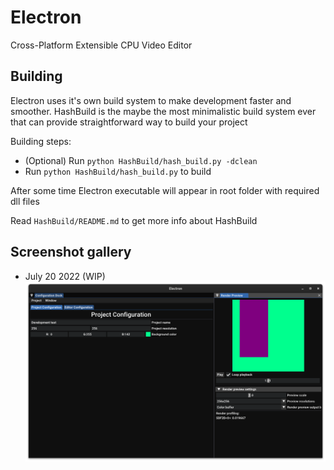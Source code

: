 # Electron
Cross-Platform Extensible CPU Video Editor

## Building
Electron uses it's own build system to make development faster and smoother.
HashBuild is the maybe the most minimalistic build system ever that can provide straightforward way to build your project

Building steps:
* (Optional) Run `python HashBuild/hash_build.py -dclean`
* Run `python HashBuild/hash_build.py` to build

After some time Electron executable will appear in root folder with required dll files

Read `HashBuild/README.md` to get more info about HashBuild


## Screenshot gallery
* July 20 2022 (WIP)
![Screenshot 1](gallery/GalleryImage1.png "Very very WIP screenshot")
